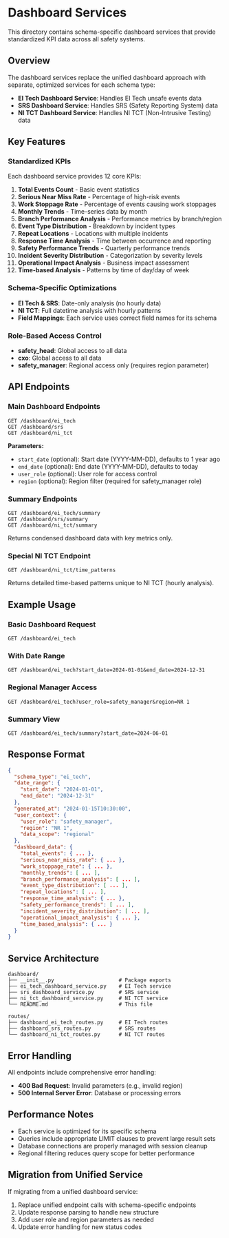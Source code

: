 # Dashboard Services

This directory contains schema-specific dashboard services that provide standardized KPI data across all safety systems.

## Overview

The dashboard services replace the unified dashboard approach with separate, optimized services for each schema type:

- **EI Tech Dashboard Service**: Handles EI Tech unsafe events data
- **SRS Dashboard Service**: Handles SRS (Safety Reporting System) data  
- **NI TCT Dashboard Service**: Handles NI TCT (Non-Intrusive Testing) data

## Key Features

### Standardized KPIs
Each dashboard service provides 12 core KPIs:

1. **Total Events Count** - Basic event statistics
2. **Serious Near Miss Rate** - Percentage of high-risk events
3. **Work Stoppage Rate** - Percentage of events causing work stoppages
4. **Monthly Trends** - Time-series data by month
5. **Branch Performance Analysis** - Performance metrics by branch/region
6. **Event Type Distribution** - Breakdown by incident types
7. **Repeat Locations** - Locations with multiple incidents
8. **Response Time Analysis** - Time between occurrence and reporting
9. **Safety Performance Trends** - Quarterly performance trends
10. **Incident Severity Distribution** - Categorization by severity levels
11. **Operational Impact Analysis** - Business impact assessment
12. **Time-based Analysis** - Patterns by time of day/day of week

### Schema-Specific Optimizations

- **EI Tech & SRS**: Date-only analysis (no hourly data)
- **NI TCT**: Full datetime analysis with hourly patterns
- **Field Mappings**: Each service uses correct field names for its schema

### Role-Based Access Control

- **safety_head**: Global access to all data
- **cxo**: Global access to all data
- **safety_manager**: Regional access only (requires region parameter)

## API Endpoints

### Main Dashboard Endpoints

```
GET /dashboard/ei_tech
GET /dashboard/srs  
GET /dashboard/ni_tct
```

**Parameters:**
- `start_date` (optional): Start date (YYYY-MM-DD), defaults to 1 year ago
- `end_date` (optional): End date (YYYY-MM-DD), defaults to today
- `user_role` (optional): User role for access control
- `region` (optional): Region filter (required for safety_manager role)

### Summary Endpoints

```
GET /dashboard/ei_tech/summary
GET /dashboard/srs/summary
GET /dashboard/ni_tct/summary
```

Returns condensed dashboard data with key metrics only.

### Special NI TCT Endpoint

```
GET /dashboard/ni_tct/time_patterns
```

Returns detailed time-based patterns unique to NI TCT (hourly analysis).

## Example Usage

### Basic Dashboard Request
```http
GET /dashboard/ei_tech
```

### With Date Range
```http
GET /dashboard/ei_tech?start_date=2024-01-01&end_date=2024-12-31
```

### Regional Manager Access
```http
GET /dashboard/ei_tech?user_role=safety_manager&region=NR 1
```

### Summary View
```http
GET /dashboard/ei_tech/summary?start_date=2024-06-01
```

## Response Format

```json
{
  "schema_type": "ei_tech",
  "date_range": {
    "start_date": "2024-01-01",
    "end_date": "2024-12-31"
  },
  "generated_at": "2024-01-15T10:30:00",
  "user_context": {
    "user_role": "safety_manager",
    "region": "NR 1",
    "data_scope": "regional"
  },
  "dashboard_data": {
    "total_events": { ... },
    "serious_near_miss_rate": { ... },
    "work_stoppage_rate": { ... },
    "monthly_trends": [ ... ],
    "branch_performance_analysis": [ ... ],
    "event_type_distribution": [ ... ],
    "repeat_locations": [ ... ],
    "response_time_analysis": { ... },
    "safety_performance_trends": [ ... ],
    "incident_severity_distribution": [ ... ],
    "operational_impact_analysis": { ... },
    "time_based_analysis": { ... }
  }
}
```

## Service Architecture

```
dashboard/
├── __init__.py                     # Package exports
├── ei_tech_dashboard_service.py    # EI Tech service
├── srs_dashboard_service.py        # SRS service
├── ni_tct_dashboard_service.py     # NI TCT service
└── README.md                       # This file

routes/
├── dashboard_ei_tech_routes.py     # EI Tech routes
├── dashboard_srs_routes.py         # SRS routes
└── dashboard_ni_tct_routes.py      # NI TCT routes
```

## Error Handling

All endpoints include comprehensive error handling:

- **400 Bad Request**: Invalid parameters (e.g., invalid region)
- **500 Internal Server Error**: Database or processing errors

## Performance Notes

- Each service is optimized for its specific schema
- Queries include appropriate LIMIT clauses to prevent large result sets
- Database connections are properly managed with session cleanup
- Regional filtering reduces query scope for better performance

## Migration from Unified Service

If migrating from a unified dashboard service:

1. Replace unified endpoint calls with schema-specific endpoints
2. Update response parsing to handle new structure
3. Add user role and region parameters as needed
4. Update error handling for new status codes 